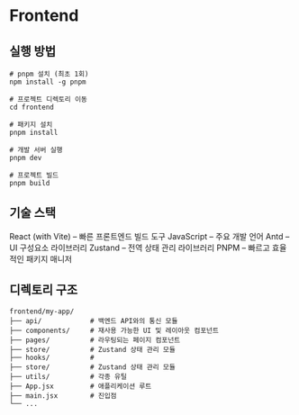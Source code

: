 # Frontend
## 실행 방법
```
# pnpm 설치 (최초 1회)
npm install -g pnpm

# 프로젝트 디렉토리 이동
cd frontend

# 패키지 설치
pnpm install

# 개발 서버 실행
pnpm dev

# 프로젝트 빌드
pnpm build
```

## 기술 스택
React (with Vite) – 빠른 프론트엔드 빌드 도구
JavaScript – 주요 개발 언어
Antd – UI 구성요소 라이브러리
Zustand – 전역 상태 관리 라이브러리
PNPM – 빠르고 효율적인 패키지 매니저

## 디렉토리 구조
```
frontend/my-app/
├── api/            # 백엔드 API와의 통신 모듈
├── components/     # 재사용 가능한 UI 및 레이아웃 컴포넌트
├── pages/          # 라우팅되는 페이지 컴포넌트
├── store/          # Zustand 상태 관리 모듈
├── hooks/          #
├── store/          # Zustand 상태 관리 모듈
├── utils/          # 각종 유틸
├── App.jsx         # 애플리케이션 루트
├── main.jsx        # 진입점
└── ...
```